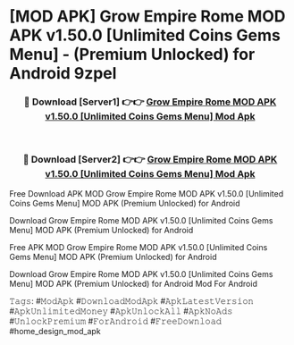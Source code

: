 # [MOD APK] Grow Empire Rome MOD APK v1.50.0 [Unlimited Coins Gems Menu]  - (Premium Unlocked) for Android 9zpel



<div align="center">
<h3>🔴 Download [Server1] 👉👉 <a href="https://momento.my/?title=Grow_Empire_Rome_MOD_APK_v1.50.0_[Unlimited_Coins_Gems_Menu]_">Grow Empire Rome MOD APK v1.50.0 [Unlimited Coins Gems Menu]  Mod Apk</a></h3><br>

<h3>🔴 Download [Server2] 👉👉 <a href="https://momento.my/?title=Grow_Empire_Rome_MOD_APK_v1.50.0_[Unlimited_Coins_Gems_Menu]_">Grow Empire Rome MOD APK v1.50.0 [Unlimited Coins Gems Menu]  Mod Apk</a></h3>
</div>



Free Download APK MOD Grow Empire Rome MOD APK v1.50.0 [Unlimited Coins Gems Menu]  MOD APK (Premium Unlocked) for Android

Download Grow Empire Rome MOD APK v1.50.0 [Unlimited Coins Gems Menu]  MOD APK (Premium Unlocked) for Android

Free APK MOD Grow Empire Rome MOD APK v1.50.0 [Unlimited Coins Gems Menu]  MOD APK (Premium Unlocked) for Android

Download Grow Empire Rome MOD APK v1.50.0 [Unlimited Coins Gems Menu]  MOD APK (Premium Unlocked) for Android Mod For Android

𝚃𝚊𝚐𝚜: #𝙼𝚘𝚍𝙰𝚙𝚔 #𝙳𝚘𝚠𝚗𝚕𝚘𝚊𝚍𝙼𝚘𝚍𝙰𝚙𝚔 #𝙰𝚙𝚔𝙻𝚊𝚝𝚎𝚜𝚝𝚅𝚎𝚛𝚜𝚒𝚘𝚗 #𝙰𝚙𝚔𝚄𝚗𝚕𝚒𝚖𝚒𝚝𝚎𝚍𝙼𝚘𝚗𝚎𝚢 #𝙰𝚙𝚔𝚄𝚗𝚕𝚘𝚌𝚔𝙰𝚕𝚕 #𝙰𝚙𝚔𝙽𝚘𝙰𝚍𝚜 #𝚄𝚗𝚕𝚘𝚌𝚔𝙿𝚛𝚎𝚖𝚒𝚞𝚖 #𝙵𝚘𝚛𝙰𝚗𝚍𝚛𝚘𝚒𝚍 #𝙵𝚛𝚎𝚎𝙳𝚘𝚠𝚗𝚕𝚘𝚊𝚍 #home_design_mod_apk
